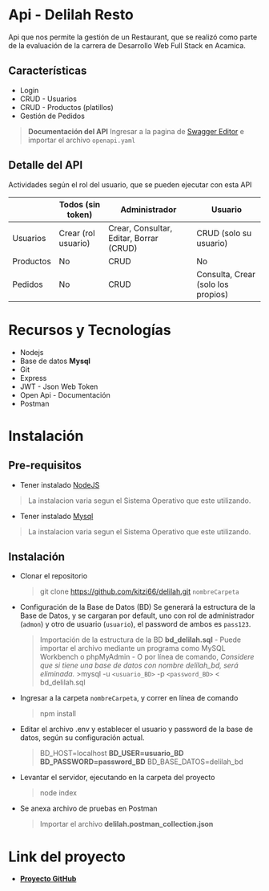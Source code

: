 # Api - Delilah Resto

Api que nos permite la gestión de un Restaurant, que se realizó como parte de la evaluación de la carrera de Desarrollo Web Full Stack en Acamica.

## Características
- Login
- CRUD - Usuarios
- CRUD - Productos (platillos)
- Gestión de Pedidos
> **Documentación del API**
> Ingresar a la pagina de [Swagger  Editor](https://editor.swagger.io/) e importar el archivo `openapi.yaml`

## Detalle del API

Actividades según el rol del usuario, que se pueden ejecutar con esta API

|                |Todos (sin token)              |Administrador                         | Usuario|
|----------------|-------------------------------|-----------------------------|-------------|
|Usuarios          |Crear (rol usuario)          |Crear, Consultar, Editar, Borrar (CRUD)            |CRUD (solo su usuario)
|Productos          |No|CRUD|No
|Pedidos | No |CRUD| Consulta, Crear (solo los propios)



# Recursos y Tecnologías

- Nodejs
- Base de datos **Mysql**
- Git
- Express
- JWT - Json Web Token
- Open Api - Documentación
- Postman

# Instalación

## Pre-requisitos
- Tener instalado [NodeJS](https://nodejs.org/es/download/)
> La instalacion varia segun el Sistema Operativo que este utilizando.
- Tener instalado [Mysql](https://dev.mysql.com/downloads/)
> La instalacion varia segun el Sistema Operativo que este utilizando.

## Instalación

- Clonar el repositorio
	> git clone https://github.com/kitzi66/delilah.git `nombreCarpeta`
- Configuración de la Base de Datos (BD)
Se generará la estructura de la Base de Datos, y se cargaran por default, uno con rol de administrador (`admon`) y otro de usuario (`usuario`), el password de ambos es `pass123`.
	> Importación de la estructura de la BD **bd_delilah.sql**
		- Puede importar el archivo mediante un programa como MySQL Workbench o phpMyAdmin
		- O por línea de comando, *Considere que si tiene una base de datos con nombre delilah_bd, será eliminada.*
		>mysql -u `<usuario_BD>` -p `<password_BD>` < bd_delilah.sql

- Ingresar a la carpeta `nombreCarpeta`, y correr en línea de comando
	> npm install
- Editar el archivo .env y establecer el usuario y password de la base de datos, según su configuración actual.
	> BD_HOST=localhost
	> **BD_USER=usuario_BD**
	> **BD_PASSWORD=password_BD**
	> BD_BASE_DATOS=delilah_bd
- Levantar el servidor, ejecutando en la carpeta del proyecto
	> node index
- Se anexa archivo de pruebas en Postman
	> Importar el archivo **delilah.postman_collection.json**

# Link del proyecto
- **[Proyecto GitHub](https://github.com/kitzi66/delilah)**